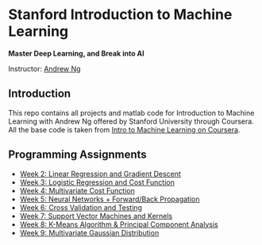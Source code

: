 # Stanford Introduction to Machine Learning 

**Master Deep Learning, and Break into AI**

Instructor: [Andrew Ng](http://www.andrewng.org/)

## Introduction

This repo contains all projects and matlab code for Introduction to Machine Learning with Andrew Ng offered by Stanford University through Coursera. All the base code is taken from [Intro to Machine Learning on Coursera](https://www.coursera.org/specializations/deep-learning).

## Programming Assignments

- [Week 2: Linear Regression and Gradient Descent](https://github.com/dsiker/stanford-intro-machine-learning/tree/master/week-2)
- [Week 3: Logistic Regression and Cost Function](https://github.com/dsiker/stanford-intro-machine-learning/tree/master/week-3)
- [Week 4: Multivariate Cost Function](https://github.com/dsiker/stanford-intro-machine-learning/tree/master/week-4)
- [Week 5: Neural Networks + Forward/Back Propagation](https://github.com/dsiker/stanford-intro-machine-learning/tree/master/week-5)
- [Week 6: Cross Validation and Testing](https://github.com/dsiker/stanford-intro-machine-learning/tree/master/week-6)
- [Week 7: Support Vector Machines and Kernels](https://github.com/dsiker/stanford-intro-machine-learning/tree/master/week-7)
- [Week 8: K-Means Algorithm & Principal Component Analysis](https://github.com/dsiker/stanford-intro-machine-learning/tree/master/week-8)
- [Week 9: Multivariate Gaussian Distribution](https://github.com/dsiker/stanford-intro-machine-learning/tree/master/week-9)
